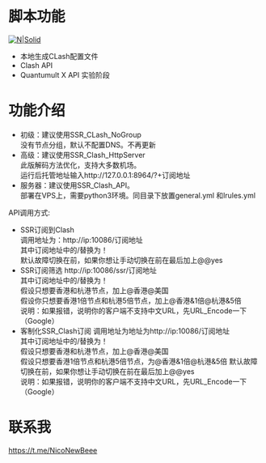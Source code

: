 # 脚本功能

[![N|Solid](https://cldup.com/dTxpPi9lDf.thumb.png)](https://nodesource.com/products/nsolid)



  - 本地生成CLash配置文件
  - Clash API
  - Quantumult X API 实验阶段
 

# 功能介绍

  - 初级：建议使用SSR_CLash_NoGroup <br/>
    没有节点分组，默认不配置DNS。不再更新
  - 高级：建议使用SSR_Clash_HttpServer  <br/>
    此版解码方法优化，支持大多数机场。 <br/>
    运行后托管地址输入http://127.0.0.1:8964/?+订阅地址
  - 服务器：建议使用SSR_Clash_API。 <br/>
   部署在VPS上，需要python3环境。同目录下放置general.yml 和lrules.yml 


   API调用方式:
  - SSR订阅到Clash <br/>
   调用地址为：http://ip:10086/订阅地址  <br/>
   其中订阅地址中的/替换为！ <br/>
   默认故障切换在前，如果你想让手动切换在前在最后加上@@yes
  - SSR订阅筛选
   http://ip:10086/ssr/订阅地址   <br/>
   其中订阅地址中的/替换为！ <br/>
   假设只想要香港和杭港节点，加上@香港@美国 <br/>
   假设你只想要香港1倍节点和杭港5倍节点，加上@香港&1倍@杭港&5倍 <br/>
   说明：如果报错，说明你的客户端不支持中文URL，先URL_Encode一下（Google） 
  - 客制化SSR_Clash订阅
   调用地址为地址为http://ip:10086/订阅地址 <br/>
   其中订阅地址中的/替换为！  <br/>
   假设只想要香港和杭港节点，加上@香港@美国 <br/>
   假设只想要香港1倍节点和杭港5倍节点，为@香港&1倍@杭港&5倍 默认故障切换在前，如果你想让手动切换在前在最后加上@@yes <br/>
   说明：如果报错，说明你的客户端不支持中文URL，先URL_Encode一下（Google）

# 联系我
 https://t.me/NicoNewBeee


[//]: # (These are reference links used in the body of this note and get stripped out when the markdown processor does its job. There is no need to format nicely because it shouldn't be seen. Thanks SO - http://stackoverflow.com/questions/4823468/store-comments-in-markdown-syntax)


   [dill]: <https://github.com/joemccann/dillinger>
   [git-repo-url]: <https://github.com/joemccann/dillinger.git>
   [john gruber]: <http://daringfireball.net>
   [df1]: <http://daringfireball.net/projects/markdown/>
   [markdown-it]: <https://github.com/markdown-it/markdown-it>
   [Ace Editor]: <http://ace.ajax.org>
   [node.js]: <http://nodejs.org>
   [Twitter Bootstrap]: <http://twitter.github.com/bootstrap/>
   [jQuery]: <http://jquery.com>
   [@tjholowaychuk]: <http://twitter.com/tjholowaychuk>
   [express]: <http://expressjs.com>
   [AngularJS]: <http://angularjs.org>
   [Gulp]: <http://gulpjs.com>

   [PlDb]: <https://github.com/joemccann/dillinger/tree/master/plugins/dropbox/README.md>
   [PlGh]: <https://github.com/joemccann/dillinger/tree/master/plugins/github/README.md>
   [PlGd]: <https://github.com/joemccann/dillinger/tree/master/plugins/googledrive/README.md>
   [PlOd]: <https://github.com/joemccann/dillinger/tree/master/plugins/onedrive/README.md>
   [PlMe]: <https://github.com/joemccann/dillinger/tree/master/plugins/medium/README.md>
   [PlGa]: <https://github.com/RahulHP/dillinger/blob/master/plugins/googleanalytics/README.md>
